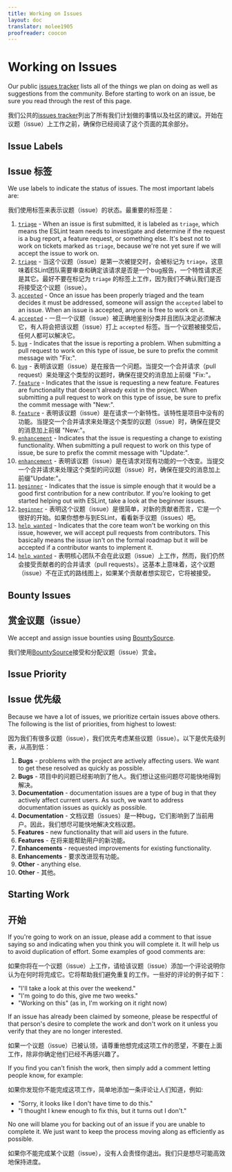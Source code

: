 ```yaml
---
title: Working on Issues
layout: doc
translator: molee1905
proofreader: coocon
---
```

# Working on Issues

Our public [issues tracker](https://github.com/eslint/eslint/issues) lists all of the things we plan on doing as well as suggestions from the community. Before starting to work on an issue, be sure you read through the rest of this page.

我们公共的[issues tracker](https://github.com/eslint/eslint/issues)列出了所有我们计划做的事情以及社区的建议。开始在议题（issue）上工作之前，确保你已经阅读了这个页面的其余部分。

## Issue Labels

## Issue 标签

We use labels to indicate the status of issues. The most important labels are:

我们使用标签来表示议题（issue）的状态。最重要的标签是：

1. [`triage`](https://github.com/eslint/eslint/issues?labels=triage&milestone=&page=1&state=open) - When an issue is first submitted, it is labeled as `triage`, which means the ESLint team needs to investigate and determine if the request is a bug report, a feature request, or something else. It's best not to work on tickets marked as `triage`, because we're not yet sure if we will accept the issue to work on.
1. [`triage`](https://github.com/eslint/eslint/issues?labels=triage&milestone=&page=1&state=open) - 当这个议题（issue）是第一次被提交时，会被标记为 `triage`，这意味着ESLint团队需要审查和确定该请求是否是一个bug报告，一个特性请求还是其它。最好不要在标记为 `triage` 的标签上工作，因为我们不确认我们是否将接受这个议题（issue）。
1. [`accepted`](https://github.com/eslint/eslint/issues?labels=accepted&milestone=&page=1&state=open) - Once an issue has been properly triaged and the team decides it must be addressed, someone will assign the `accepted` label to an issue. When an issue is accepted, anyone is free to work on it.
1. [`accepted`](https://github.com/eslint/eslint/issues?labels=accepted&milestone=&page=1&state=open) - 一旦一个议题（issue）被正确地鉴别分类并且团队决定必须解决它，有人将会把该议题（issue）打上 `accepted` 标签。当一个议题被接受后，任何人都可以解决它。
1. [`bug`](https://github.com/eslint/eslint/issues?labels=bug&milestone=&page=1&state=open) - Indicates that the issue is reporting a problem. When submitting a pull request to work on this type of issue, be sure to prefix the commit message with "Fix:".
1. [`bug`](https://github.com/eslint/eslint/issues?labels=bug&milestone=&page=1&state=open) - 表明该议题（issue）是在报告一个问题。当提交一个合并请求（pull request）来处理这个类型的议题时，确保在提交的消息加上前缀 "Fix:"。
1. [`feature`](https://github.com/eslint/eslint/issues?labels=feature&milestone=&page=1&state=open) - Indicates that the issue is requesting a new feature. Features are functionality that doesn't already exist in the project. When submitting a pull request to work on this type of issue, be sure to prefix the commit message with "New:".
1. [`feature`](https://github.com/eslint/eslint/issues?labels=feature&milestone=&page=1&state=open) - 表明该议题（issue）是在请求一个新特性。该特性是项目中没有的功能。当提交一个合并请求来处理这个类型的议题（issue）时，确保在提交的消息加上前缀 "New:"。
1. [`enhancement`](https://github.com/eslint/eslint/issues?labels=enhancement&milestone=&page=1&state=open) - Indicates that the issue is requesting a change to existing functionality. When submitting a pull request to work on this type of issue, be sure to prefix the commit message with "Update:".
1. [`enhancement`](https://github.com/eslint/eslint/issues?labels=enhancement&milestone=&page=1&state=open) - 表明该议题（issue）是在请求对现有功能的一个改变。当提交一个合并请求来处理这个类型的问议题（issue）时，确保在提交的消息加上前缀"Update:"。
1. [`beginner`](https://github.com/eslint/eslint/issues?labels=beginner&milestone=&page=1&state=open) - Indicates that the issue is simple enough that it would be a good first contribution for a new contributor. If you're looking to get started helping out with ESLint, take a look at the beginner issues.
1. [`beginner`](https://github.com/eslint/eslint/issues?labels=beginner&milestone=&page=1&state=open) - 表明这个议题（issue）是很简单，对新的贡献者而言，它是一个很好的开始。如果你想参与到ESLint，看看新手议题（issues）吧。
1. [`help wanted`](https://github.com/eslint/eslint/issues?labels=help%20wanted&milestone=&page=1&state=open) - Indicates that the core team won't be working on this issue, however, we will accept pull requests from contributors. This basically means the issue isn't on the formal roadmap but it will be accepted if a contributor wants to implement it.
1. [`help wanted`](https://github.com/eslint/eslint/issues?labels=help%20wanted&milestone=&page=1&state=open) - 表明核心团队不会在此议题（issue）上工作，然而，我们仍然会接受贡献者的的合并请求（pull requests）。这基本上意味着，这个议题（issue）不在正式的路线图上，如果某个贡献者想实现它，它将被接受。

## Bounty Issues

## 赏金议题（issue）

We accept and assign issue bounties using [BountySource](https://www.bountysource.com/teams/eslint/issues).

我们使用[BountySource](https://www.bountysource.com/teams/eslint/issues)接受和分配议题（issue）赏金。

## Issue Priority

## Issue 优先级

Because we have a lot of issues, we prioritize certain issues above others. The following is the list of priorities, from highest to lowest:

因为我们有很多议题（issue），我们优先考虑某些议题（issue）。以下是优先级列表，从高到低：

1. **Bugs** - problems with the project are actively affecting users. We want to get these resolved as quickly as possible.
1. **Bugs** - 项目中的问题已经影响到了他人。我们想让这些问题尽可能快地得到解决。
1. **Documentation** - documentation issues are a type of bug in that they actively affect current users. As such, we want to address documentation issues as quickly as possible.
1. **Documentation** - 文档议题（issues）是一种bug，它们影响到了当前用户。因此，我们想尽可能快地解决文档议题。
1. **Features** - new functionality that will aid users in the future.
1. **Features** - 在将来能帮助用户的新功能。
1. **Enhancements** - requested improvements for existing functionality.
1. **Enhancements** - 要求改进现有功能。
1. **Other** - anything else.
1. **Other** - 其他。

## Starting Work

## 开始

If you're going to work on an issue, please add a comment to that issue saying so and indicating when you think you will complete it. It will help us to avoid duplication of effort. Some examples of good comments are:

如果你将在一个议题（issue）上工作，请给该议题（issue）添加一个评论说明你认为在何时将完成它。它将帮助我们避免重复的工作。一些好的评论的例子如下：

* "I'll take a look at this over the weekend."
* "I'm going to do this, give me two weeks."
* "Working on this" (as in, I'm working on it right now)

If an issue has already been claimed by someone, please be respectful of that person's desire to complete the work and don't work on it unless you verify that they are no longer interested.

如果一个议题（issue）已被认领，请尊重他想完成这项工作的愿望，不要在上面工作，除非你确定他们已经不再感兴趣了。

If you find you can't finish the work, then simply add a comment letting people know, for example:

如果你发现你不能完成这项工作，简单地添加一条评论让人们知道，例如:

* "Sorry, it looks like I don't have time to do this."
* "I thought I knew enough to fix this, but it turns out I don't."

No one will blame you for backing out of an issue if you are unable to complete it. We just want to keep the process moving along as efficiently as possible.

如果你不能完成某个议题（issue），没有人会责怪你退出。我们只是想尽可能高效地保持进度。
